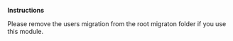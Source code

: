 **Instructions**

Please remove the users migration from the root migraton folder if you use this module.

